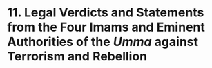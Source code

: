 # 11. Legal Verdicts and Statements from the Four Imams and Eminent Authorities of the *Umma* against Terrorism and Rebellion
